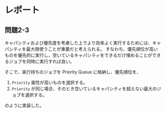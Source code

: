 # レポート

## 問題2-3
キャパシティおよび優先度を考慮した上でより効率よく実行するためには、キャパシティを最大限使うことが重要だと考えられる。
すなわち、優先順位が高いものを優先的に実行し、空いているキャパシティをできるだけ埋めることができるジョブを同時に実行すれば良い。

そこで、実行待ちのジョブを Priority Queue に格納し、優先順位を、
1. `Priority` 属性が高いものを選択する。
2. `Priority` が同じ場合、そのとき空いているキャパシティを超えない最大のジョブを選択する。

のように実装した。